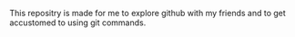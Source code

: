 This repositry is made for me to explore github with my friends and to get accustomed to using git commands.
